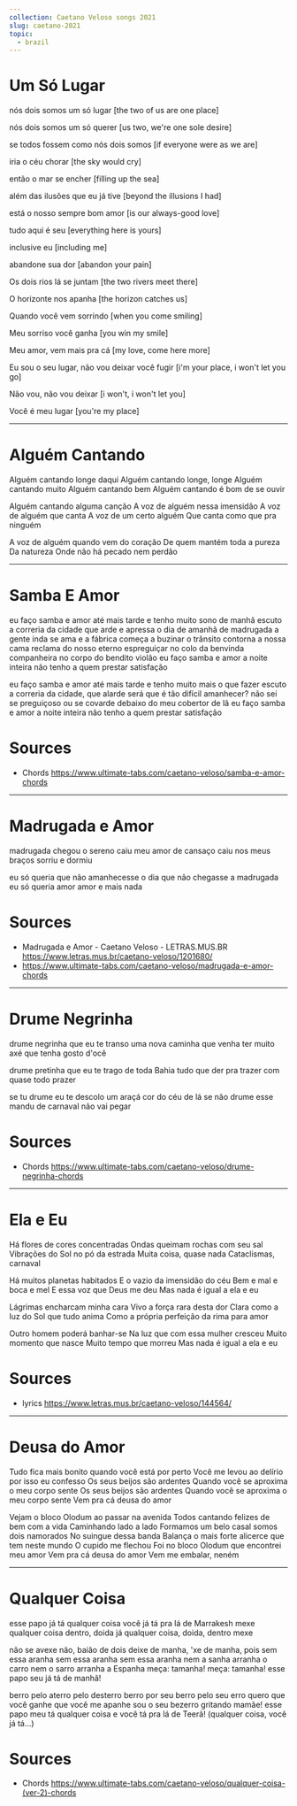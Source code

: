 ```yaml
---
collection: Caetano Veloso songs 2021
slug: caetano-2021
topic:
  - brazil
---
```


# Um Só Lugar

nós dois somos um só lugar
[the two of us are one place]

nós dois somos um só querer
[us two, we're one sole desire]

se todos fossem como nós dois somos
[if everyone were as we are]

iria o céu chorar
[the sky would cry]

então o mar se encher
[filling up the sea]

além das ilusões que eu já tive
[beyond the illusions I had]

está o nosso sempre bom amor
[is our always-good love]

tudo aqui é seu
[everything here is yours]

inclusive eu
[including me]

abandone sua dor
[abandon your pain]



Os dois rios lá se juntam
[the two rivers meet there]

O horizonte nos apanha
[the horizon catches us]

Quando você vem sorrindo
[when you come smiling]

Meu sorriso você ganha
[you win my smile]


Meu amor, vem mais pra cá
[my love, come here more]

Eu sou o seu lugar, não vou deixar você fugir
[i'm your place, i won't let you go]

Não vou, não vou deixar
[i won't, i won't let you]

Você é meu lugar
[you're my place]

---

# Alguém Cantando

Alguém cantando longe daqui
Alguém cantando longe, longe
Alguém cantando muito
Alguém cantando bem
Alguém cantando é bom de se ouvir

Alguém cantando alguma canção
A voz de alguém nessa imensidão
A voz de alguém que canta
A voz de um certo alguém
Que canta como que pra ninguém

A voz de alguém quando vem do coração
De quem mantém toda a pureza
Da natureza
Onde não há pecado nem perdão

---

# Samba E Amor

eu faço samba e amor até mais tarde
e tenho muito sono de manhã
escuto a correria da cidade
que arde e apressa o dia de amanhã
de madrugada a gente inda se ama
e a fábrica começa a buzinar
o trânsito contorna a nossa cama
reclama do nosso eterno espreguiçar
no colo da benvinda companheira
no corpo do bendito violão
eu faço samba e amor a noite inteira
não tenho a quem prestar satisfação

eu faço samba e amor até mais tarde
e tenho muito mais o que fazer
escuto a correria da cidade, que alarde
será que é tão difícil amanhecer?
não sei se preguiçoso ou se covarde
debaixo do meu cobertor de lã
eu faço samba e amor a noite inteira
não tenho a quem prestar satisfação

# Sources
- Chords https://www.ultimate-tabs.com/caetano-veloso/samba-e-amor-chords

---

# Madrugada e Amor

madrugada chegou
o sereno caiu
meu amor de cansaço
caiu nos meus braços
sorriu e dormiu

eu só queria
que não amanhecesse o dia
que não chegasse a madrugada
eu só queria amor
amor e mais nada

# Sources
- Madrugada e Amor - Caetano Veloso - LETRAS.MUS.BR https://www.letras.mus.br/caetano-veloso/1201680/
- https://www.ultimate-tabs.com/caetano-veloso/madrugada-e-amor-chords

---

# Drume Negrinha

drume negrinha
que eu te transo uma nova caminha
que venha ter muito axé
que tenha gosto d'ocê

drume pretinha
que eu te trago de toda Bahia
tudo que der pra trazer
com quase todo prazer

se tu drume eu te descolo um araçá
cor do céu de lá
se não drume esse mandu de carnaval
não vai pegar 

# Sources
- Chords https://www.ultimate-tabs.com/caetano-veloso/drume-negrinha-chords

---

# Ela e Eu

Há flores de cores concentradas
Ondas queimam rochas com seu sal
Vibrações do Sol no pó da estrada
Muita coisa, quase nada
Cataclismas, carnaval

Há muitos planetas habitados
E o vazio da imensidão do céu
Bem e mal e boca e mel
E essa voz que Deus me deu
Mas nada é igual a ela e eu

Lágrimas encharcam minha cara
Vivo a força rara desta dor
Clara como a luz do Sol que tudo anima
Como a própria perfeição da rima para amor

Outro homem poderá banhar-se
Na luz que com essa mulher cresceu
Muito momento que nasce
Muito tempo que morreu
Mas nada é igual a ela e eu

# Sources
- lyrics https://www.letras.mus.br/caetano-veloso/144564/

---

# Deusa do Amor

Tudo fica mais bonito quando você está por perto
Você me levou ao delírio por isso eu confesso
Os seus beijos são ardentes
Quando você se aproxima o meu corpo sente
Os seus beijos são ardentes
Quando você se aproxima o meu corpo sente
Vem pra cá deusa do amor

Vejam o bloco Olodum ao passar na avenida
Todos cantando felizes de bem com a vida
Caminhando lado a lado
Formamos um belo casal somos dois namorados
No suingue dessa banda
Balança o mais forte alicerce que tem neste mundo
O cupido me flechou
Foi no bloco Olodum que encontrei meu amor
Vem pra cá deusa do amor
Vem me embalar, neném

---

# Qualquer Coisa

esse papo já tá qualquer coisa
você já tá pra lá de Marrakesh
mexe qualquer coisa dentro, doida
já qualquer coisa, doida, dentro mexe

não se avexe não, baião de dois
deixe de manha, 'xe de manha, pois
sem essa aranha
sem essa aranha
sem essa aranha
nem a sanha arranha o carro
nem o sarro arranha a Espanha
meça: tamanha!
meça: tamanha!
esse papo seu já tá de manhã!

berro pelo aterro
pelo desterro
berro por seu berro
pelo seu erro
quero que você ganhe
que você me apanhe
sou o seu bezerro gritando mamãe!
esse papo meu tá qualquer coisa
e você tá pra lá de Teerã!
(qualquer coisa, você já tá…)

# Sources
- Chords https://www.ultimate-tabs.com/caetano-veloso/qualquer-coisa-(ver-2)-chords
